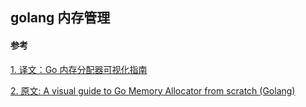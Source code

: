 ## golang 内存管理


#### 参考

[1. 译文：Go 内存分配器可视化指南](https://github.com/coldnight/go-memory-allocator-visual-guide)

[2. 原文: A visual guide to Go Memory Allocator from scratch (Golang)](https://blog.learngoprogramming.com/a-visual-guide-to-golang-memory-allocator-from-ground-up-e132258453ed)

